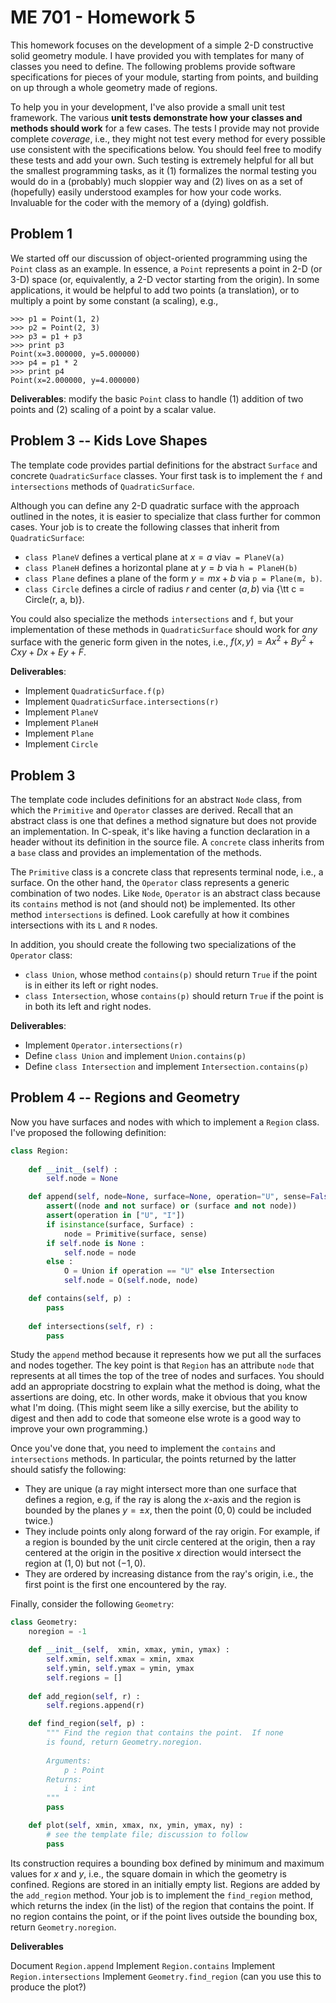 # ME 701 - Homework 5

This homework focuses on the development of a
simple 2-D constructive solid geometry module.  I have provided you
with templates for many of classes you need to define.  The following
problems provide software specifications for pieces of your 
module, starting from points, and building on up through a 
whole geometry made of regions. 

To help you in your development,
I've also provide a small unit test framework.
The various **unit tests demonstrate how your classes and methods
should work** for a few cases.  The tests I provide may not provide
complete *coverage*, i.e., they might not test every method
for every possible use consistent with the specifications below.
You should feel free to modify these tests and add your own.
Such testing is extremely helpful for all but the smallest programming
tasks, as it (1) formalizes the normal testing you would do in a (probably) much
sloppier way and (2) lives on as a set of (hopefully) easily understood
examples for how your code works.  Invaluable for the coder with 
the memory of a (dying) goldfish.

## Problem 1

We started off our discussion of object-oriented programming
using the `Point` class as an example.  In essence, a 
`Point` represents a point in 2-D (or 3-D) space (or, equivalently,
a 2-D vector starting from the origin).  In some applications,
it would be helpful to add two points (a translation), or to 
multiply a point by some constant (a scaling), e.g.,

```
>>> p1 = Point(1, 2)
>>> p2 = Point(2, 3)
>>> p3 = p1 + p3
>>> print p3
Point(x=3.000000, y=5.000000)
>>> p4 = p1 * 2
>>> print p4
Point(x=2.000000, y=4.000000)
```


**Deliverables**: modify the basic `Point` class to handle (1) addition of
two points and (2) scaling of a point by a scalar value.

## Problem 3 -- Kids Love Shapes

The template code provides partial definitions for 
the abstract `Surface` and concrete `QuadraticSurface` classes.  Your
first task is to implement the `f` and `intersections`
methods of `QuadraticSurface`.


Although you can define any 2-D quadratic surface with the approach
outlined in the notes, it is easier to specialize that
class further for common cases.  Your job is to 
create the following classes that inherit from `QuadraticSurface`:

 - `class PlaneV` defines a vertical plane at $x=a$ via`v = PlaneV(a)`
 - `class PlaneH` defines a horizontal plane at $y=b$ via `h = PlaneH(b)`
 - `class Plane` defines a plane of the form $y = mx + b$ via `p = Plane(m, b)`.
 - `class Circle` defines a circle of radius $r$ and center $(a, b)$ 
    via {\tt c = Circle(r, a, b)}.


You could also specialize the methods `intersections`
and `f`, but your implementation of these methods in 
`QuadraticSurface` should work for *any* surface 
with the generic form given in the notes, i.e., 
$f(x, y) = Ax^2 + By^2 + Cxy + Dx + Ey + F$.

**Deliverables**:

 - Implement `QuadraticSurface.f(p)`
 - Implement `QuadraticSurface.intersections(r)`
 - Implement `PlaneV`
 - Implement `PlaneH`
 - Implement `Plane`
 - Implement `Circle`


## Problem 3

The template code includes definitions for 
an abstract `Node` class, from which 
the `Primitive` and `Operator` classes 
are derived.  Recall that an abstract class 
is one that defines a method signature but 
does not provide an implementation.  In 
C-speak, it's like having a function declaration
in a header without its definition in
the source file.  A `concrete` class inherits
from a `base` class and provides an 
implementation of the methods.


The `Primitive` class is a concrete class that represents
terminal node, i.e., a surface.  On the other hand,
the  `Operator` class represents a generic combination
of two nodes.  Like `Node`,  `Operator` is an abstract
class because its `contains` method is 
not (and should not) be implemented.  Its other 
method `intersections` is defined.  Look carefully at how
it combines intersections with its `L` and `R` nodes.

In addition,  you should create the following two specializations
of the `Operator` class:

   - `class Union`, whose method `contains(p)`
      should return `True` if the point is in either 
      its left or right nodes.
   - `class Intersection`, whose `contains(p)`
      should return `True` if the point is in both 
      its left and right nodes.

**Deliverables**:

  - Implement `Operator.intersections(r)`
  - Define `class Union` and implement `Union.contains(p)`
  - Define `class Intersection` and implement `Intersection.contains(p)`


## Problem 4 -- Regions and Geometry

Now you have surfaces and nodes with which to 
implement a `Region` class.  I've proposed the 
following definition:

```python
class Region:
    
    def __init__(self) :
        self.node = None

    def append(self, node=None, surface=None, operation="U", sense=False) :
        assert((node and not surface) or (surface and not node))
        assert(operation in ["U", "I"])
        if isinstance(surface, Surface) :
            node = Primitive(surface, sense)
        if self.node is None :
            self.node = node
        else :
            O = Union if operation == "U" else Intersection
            self.node = O(self.node, node)

    def contains(self, p) :
        pass 
     
    def intersections(self, r) :
        pass
```

Study the `append` method because it represents
how we put all the surfaces and nodes together.  The 
key point is that `Region` has an attribute 
`node` that represents at all times the top of 
the tree of nodes and surfaces.  You should add 
an appropriate docstring to explain what the method
is doing, what the assertions are doing, etc.  In 
other words, make it obvious that you know what
I'm doing.  (This might seem like a silly exercise,
but the ability to digest and then add to code
that someone else wrote is a good way to improve
your own programming.) 

Once you've done that, you need to implement the 
`contains` and `intersections` methods.
In particular, the points returned by the latter
should satisfy the following:


 - They are unique (a ray might intersect more than one surface that 
   defines a region, e.g,
   if the ray is along the $x$-axis and the 
   region is bounded by the planes $y = \pm x$,
   then the point $(0, 0)$ could be included
   twice.)
 - They include points only along forward of
   the ray origin. For example, if a region
   is bounded by the unit circle centered
   at the origin, then a ray centered at the 
   origin in the positive $x$ direction 
   would intersect the region at  $(1,0)$
   but not $(-1, 0)$.
 - They are ordered by increasing distance
   from the ray's origin, i.e., the first 
   point is the first one encountered by
   the ray.



Finally, consider the following `Geometry`:

```python
class Geometry:
    noregion = -1

    def __init__(self,  xmin, xmax, ymin, ymax) :
        self.xmin, self.xmax = xmin, xmax
        self.ymin, self.ymax = ymin, ymax
        self.regions = []
        
    def add_region(self, r) :
        self.regions.append(r)

    def find_region(self, p) :
        """ Find the region that contains the point.  If none 
        is found, return Geometry.noregion.
         
        Arguments:
            p : Point
        Returns:
            i : int
        """
        pass

    def plot(self, xmin, xmax, nx, ymin, ymax, ny) :
        # see the template file; discussion to follow
        pass
```

Its construction requires a bounding box defined 
by minimum and maximum values for $x$ and $y$, i.e.,
the square domain in which the geometry is confined.
Regions are stored in an initially empty list.  Regions
are added by the `add_region` method.  Your job
is to implement the `find_region` method, which 
returns the index (in the list) of the region that
contains the point.  If no region contains the point,
or if the point lives outside the bounding box, return
`Geometry.noregion`. 

**Deliverables**

  Document `Region.append`
  Implement `Region.contains`
  Implement `Region.intersections`
  Implement `Geometry.find_region` (can you use this to produce the plot?)


